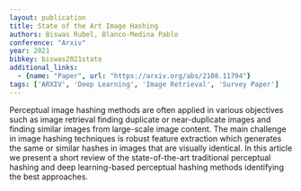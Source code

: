 ```yaml
---
layout: publication
title: State of the Art Image Hashing
authors: Biswas Rubel, Blanco-Medina Pablo
conference: "Arxiv"
year: 2021
bibkey: biswas2021state
additional_links:
  - {name: "Paper", url: "https://arxiv.org/abs/2108.11794"}
tags: ['ARXIV', 'Deep Learning', 'Image Retrieval', 'Survey Paper']
---
```

Perceptual image hashing methods are often applied in various objectives such as image retrieval finding duplicate or near-duplicate images and finding similar images from large-scale image content. The main challenge in image hashing techniques is robust feature extraction which generates the same or similar hashes in images that are visually identical. In this article we present a short review of the state-of-the-art traditional perceptual hashing and deep learning-based perceptual hashing methods identifying the best approaches.
